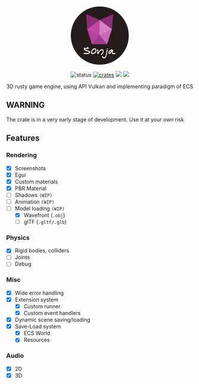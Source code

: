 <p align="center">
    <a href="https://konceptosociala.eu.org/software/sonja"><img src="sonja.svg" height="156" width="156" alt="sonja"></a>
</p>    

<p align="center">
  <img src="https://img.shields.io/badge/Status-Alpha-blue?style=flat-square" alt="status">
  <a href="crates.io/crates/sonja"><img src="https://img.shields.io/crates/v/sonja.svg?style=flat-square" alt="crates"></a>
  <img src="https://img.shields.io/github/stars/konceptosociala/sonja?style=flat-square&color=orange">
  <a href="https://github.com/konceptosociala/sonja/issues"><img src="https://img.shields.io/github/issues/konceptosociala/sonja?color=green&style=flat-square"></a>
</p>

<p align="center">
    3D rusty game engine, using API Vulkan and implementing paradigm of ECS
</p>

## WARNING
The crate is in a very early stage of development. Use it at your own risk

## Features

### Rendering
- [x] Screenshots
- [x] Egui
- [x] Custom materials
- [x] PBR Material
- [ ] Shadows `(WIP)`
- [ ] Animation `(WIP)`
- [ ] Model loading `(WIP)`
  - [x] Wavefront (`.obj`)
  - [ ] glTF (`.gltf/.glb`)

### Physics
- [x] Rigid bodies, colliders
- [ ] Joints
- [ ] Debug

### Misc
- [x] Wide error handling
- [x] Extension system
  - [x] Custom runner
  - [x] Custom event handlers
- [x] Dynamic scene saving/loading
- [x] Save-Load system
  - [x] ECS World
  - [x] Resources

### Audio
- [x] 2D
- [x] 3D
